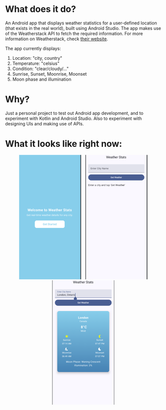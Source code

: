 <h1>What does it do?</h1>
An Android app that displays weather statistics for a user-defined location (that exists in the real world), built using Android Studio. The app makes use of the Weatherstack API to fetch the required information. For more information on Weatherstack, check <a href="https://weatherstack.com/" target="_blank">their website</a>.
<p>The app currently displays:</p>
<ol>
    <li>Location: "city, country"</li>
    <li>Temperature: "celsius"</li>
    <li>Condition: "clear/cloudy/..."</li>
    <li>Sunrise, Sunset, Moonrise, Moonset</li>
    <li>Moon phase and illumination</li>
</ol>

<h1>Why?</h1>
Just a personal project to test out Android app development, and to experiment with Kotlin and Android Studio. Also to experiment with designing UIs and making use of APIs.

<h1>What it looks like right now:</h1>
<div align="center">
    <img src="HomeScreenPage.png" alt="Home Screen" width="200" height="400" style="object-fit: cover; margin-right: 10px">
    <img src="FirstPage.png" alt="First Screen" width="200" height="400" style="object-fit: cover;">
    <img src="SecondPage5.png" alt="Second Screen" width="200" height="400" style="object-fit: cover;">
</div>
